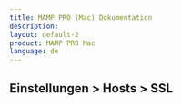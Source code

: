 ```yaml
---
title: MAMP PRO (Mac) Dokumentation
description: 
layout: default-2
product: MAMP PRO Mac
language: de
---
```


## Einstellungen > Hosts > SSL
